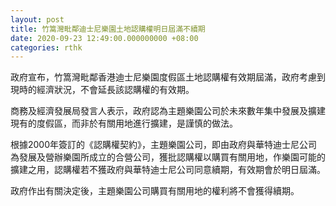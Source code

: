 ```yaml
---
layout: post
title: 竹篙灣毗鄰迪士尼樂園土地認購權明日屆滿不續期
date: 2020-09-23 12:49:00.000000000 +08:00
categories: rthk
---
```


政府宣布，竹篙灣毗鄰香港迪士尼樂園度假區土地認購權有效期屆滿，政府考慮到現時的經濟狀況，不會延長該認購權的有效期。

商務及經濟發展局發言人表示，政府認為主題樂園公司於未來數年集中發展及擴建現有的度假區，而非於有關用地進行擴建，是謹慎的做法。

根據2000年簽訂的《認購權契約》，主題樂園公司，即由政府與華特迪士尼公司為發展及營辦樂園所成立的合營公司，獲批認購權以購買有關用地，作樂園可能的擴建之用，認購權若不獲政府與華特迪士尼公司同意續期，有效期會於明日屆滿。

政府作出有關決定後，主題樂園公司購買有關用地的權利將不會獲得續期。
